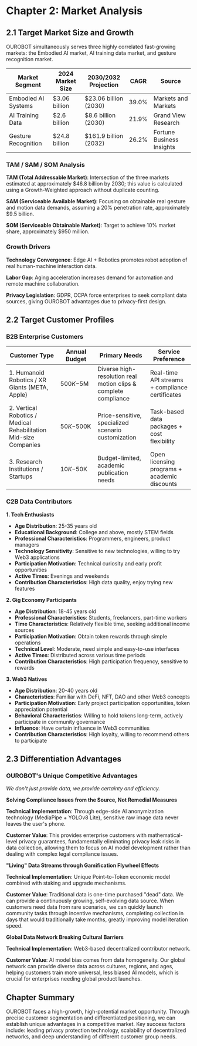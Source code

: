 # Chapter 2: Market Analysis

## 2.1 Target Market Size and Growth

OUROBOT simultaneously serves three highly correlated fast-growing markets: the Embodied AI market, AI training data market, and gesture recognition market.

| Market Segment      | 2024 Market Size | 2030/2032 Projection  | CAGR  | Source                    |
| ------------------- | ---------------- | --------------------- | ----- | ------------------------- |
| Embodied AI Systems | $3.06 billion    | $23.06 billion (2030) | 39.0% | Markets and Markets       |
| AI Training Data    | $2.6 billion     | $8.6 billion (2030)   | 21.9% | Grand View Research       |
| Gesture Recognition | $24.8 billion    | $161.9 billion (2032) | 26.2% | Fortune Business Insights |

### TAM / SAM / SOM Analysis

**TAM (Total Addressable Market)**: Intersection of the three markets estimated at approximately $46.8 billion by 2030; this value is calculated using a Growth-Weighted approach without duplicate counting.

**SAM (Serviceable Available Market)**: Focusing on obtainable real gesture and motion data demands, assuming a 20% penetration rate, approximately $9.5 billion.

**SOM (Serviceable Obtainable Market)**: Target to achieve 10% market share, approximately $950 million.

### Growth Drivers

**Technology Convergence**: Edge AI + Robotics promotes robot adoption of real human-machine interaction data.

**Labor Gap**: Aging acceleration increases demand for automation and remote machine collaboration.

**Privacy Legislation**: GDPR, CCPA force enterprises to seek compliant data sources, giving OUROBOT advantages due to privacy-first design.

## 2.2 Target Customer Profiles

### B2B Enterprise Customers

| Customer Type                                                    | Annual Budget | Primary Needs                                                   | Service Preference                              |
| ---------------------------------------------------------------- | ------------- | --------------------------------------------------------------- | ----------------------------------------------- |
| 1. Humanoid Robotics / XR Giants (META, Apple)                   | $500K-$5M     | Diverse high-resolution real motion clips & complete compliance | Real-time API streams + compliance certificates |
| 2. Vertical Robotics / Medical Rehabilitation Mid-size Companies | $50K-$500K    | Price-sensitive, specialized scenario customization             | Task-based data packages + cost flexibility     |
| 3. Research Institutions / Startups                              | $10K-$50K     | Budget-limited, academic publication needs                      | Open licensing programs + academic discounts    |

### C2B Data Contributors

**1. Tech Enthusiasts**

* **Age Distribution**: 25-35 years old
* **Educational Background**: College and above, mostly STEM fields
* **Professional Characteristics**: Programmers, engineers, product managers
* **Technology Sensitivity**: Sensitive to new technologies, willing to try Web3 applications
* **Participation Motivation**: Technical curiosity and early profit opportunities
* **Active Times**: Evenings and weekends
* **Contribution Characteristics**: High data quality, enjoy trying new features

**2. Gig Economy Participants**

* **Age Distribution**: 18-45 years old
* **Professional Characteristics**: Students, freelancers, part-time workers
* **Time Characteristics**: Relatively flexible time, seeking additional income sources
* **Participation Motivation**: Obtain token rewards through simple operations
* **Technical Level**: Moderate, need simple and easy-to-use interfaces
* **Active Times**: Distributed across various time periods
* **Contribution Characteristics**: High participation frequency, sensitive to rewards

**3. Web3 Natives**

* **Age Distribution**: 20-40 years old
* **Characteristics**: Familiar with DeFi, NFT, DAO and other Web3 concepts
* **Participation Motivation**: Early project participation opportunities, token appreciation potential
* **Behavioral Characteristics**: Willing to hold tokens long-term, actively participate in community governance
* **Influence**: Have certain influence in Web3 communities
* **Contribution Characteristics**: High loyalty, willing to recommend others to participate

## 2.3 Differentiation Advantages

### OUROBOT's Unique Competitive Advantages

_We don't just provide data, we provide certainty and efficiency._

**Solving Compliance Issues from the Source, Not Remedial Measures**

**Technical Implementation**: Through edge-side AI anonymization technology (MediaPipe + YOLOv8 Lite), sensitive raw image data never leaves the user's phone.

**Customer Value**: This provides enterprise customers with mathematical-level privacy guarantees, fundamentally eliminating privacy leak risks in data collection, allowing them to focus on AI model development rather than dealing with complex legal compliance issues.

**"Living" Data Streams through Gamification Flywheel Effects**

**Technical Implementation**: Unique Point-to-Token economic model combined with staking and upgrade mechanisms.

**Customer Value**: Traditional data is one-time purchased "dead" data. We can provide a continuously growing, self-evolving data source. When customers need data from rare scenarios, we can quickly launch community tasks through incentive mechanisms, completing collection in days that would traditionally take months, greatly improving model iteration speed.

**Global Data Network Breaking Cultural Barriers**

**Technical Implementation**: Web3-based decentralized contributor network.

**Customer Value**: AI model bias comes from data homogeneity. Our global network can provide diverse data across cultures, regions, and ages, helping customers train more universal, less biased AI models, which is crucial for enterprises needing global product launches.

## Chapter Summary

OUROBOT faces a high-growth, high-potential market opportunity. Through precise customer segmentation and differentiated positioning, we can establish unique advantages in a competitive market. Key success factors include: leading privacy protection technology, scalability of decentralized networks, and deep understanding of different customer group needs.
